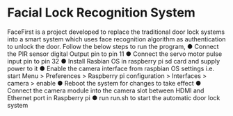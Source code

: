 # Facial Lock Recognition System

FaceFirst is a project developed to replace the traditional door lock systems into a smart system which uses face recognition algorithm as authentication to unlock the door.
Follow the below steps to run the program,
	● Connect the PIR sensor digital Output pin to pin 11
	● Connect the servo motor pulse input pin to pin 32
	● Install Rasbian OS in raspberry pi sd card and supply power to it
	● Enable the camera interface from raspbian OS settings i.e. start Menu > Preferences > Raspberry pi configuration > Interfaces > camera > enable
	● Reboot the system for changes to take effect
	● Connect the camera module into the camera slot between HDMI and Ethernet port in Raspberry pi
	● run run.sh to start the automatic door lock system
